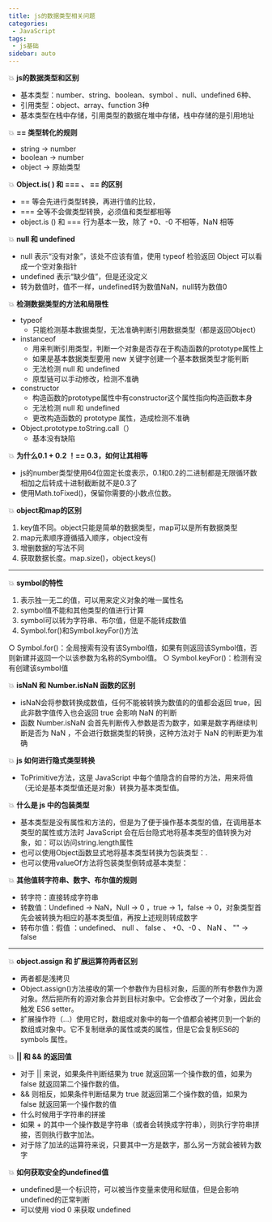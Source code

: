 ```yaml
---
title: js的数据类型相关问题
categories:
 - JavaScript
tags:
 - js基础
sidebar: auto
---
```



:boom: **js的数据类型和区别**
- 基本类型：number、string、boolean、symbol 、null、undefined  6种、
- 引用类型：object、array、function 3种
- 基本类型在栈中存储，引用类型的数据在堆中存储，栈中存储的是引用地址

:boom: **== 类型转化的规则**
-  string -> number
- boolean -> number 
- object -> 原始类型

:boom: **Object.is( ) 和 === 、 == 的区别**
- == 等会先进行类型转换，再进行值的比较，
- === 全等不会做类型转换，必须值和类型都相等
- object.is () 和 === 行为基本一致，除了 +0、-0 不相等，NaN 相等

:boom: **null 和 undefined**
- null 表示“没有对象”，该处不应该有值，使用 typeof 检验返回 Object 可以看成一个空对象指针
- undefined 表示“缺少值”，但是还没定义
- 转为数值时，值不一样，undefined转为数值NaN，null转为数值0

:boom: **检测数据类型的方法和局限性**
- typeof
  - 只能检测基本数据类型，无法准确判断引用数据类型（都是返回Object）
- instanceof
  - 用来判断引用类型，判断一个对象是否存在于构造函数的prototype属性上
  - 如果是基本数据类型要用 new 关键字创建一个基本数据类型才能判断
  - 无法检测 null 和 undefined
  - 原型链可以手动修改，检测不准确
- constructor
  - 构造函数的prototype属性中有constructor这个属性指向构造函数本身
  - 无法检测 null 和 undefined
  - 更改构造函数的 prototype 属性，造成检测不准确
- Object.prototype.toString.call（）
  - 基本没有缺陷

:boom: **为什么0.1 + 0.2 ！== 0.3，如何让其相等**
- js的number类型使用64位固定长度表示，0.1和0.2的二进制都是无限循环数相加之后转成十进制截断就不是0.3了
- 使用Math.toFixed()，保留你需要的小数点位数。

:boom: **object和map的区别**
1. key值不同。object只能是简单的数据类型，map可以是所有数据类型
2. map元素顺序遵循插入顺序，object没有
3. 增删数据的写法不同
4. 获取数据长度。map.size()，object.keys()

--------------

:boom: **symbol的特性**
1. 表示独一无二的值，可以用来定义对象的唯一属性名
2. symbol值不能和其他类型的值进行计算
3. symbol可以转为字符串、布尔值，但是不能转成数值
4. Symbol.for()和Symbol.keyFor()方法 

  ○ Symbol.for()：全局搜索有没有该Symbol值，如果有则返回该Symbol值，否则新建并返回一个以该参数为名称的Symbol值。
  ○ Symbol.keyFor()：检测有没有创建该symbol值

:boom: **isNaN 和 Number.isNaN 函数的区别**
- isNaN会将参数转换成数值，任何不能被转换为数值的的值都会返回 true，因此非数字值传入也会返回 true 会影响 NaN 的判断
- 函数 Number.isNaN 会首先判断传入参数是否为数字，如果是数字再继续判断是否为 NaN ，不会进行数据类型的转换，这种方法对于 NaN 的判断更为准确

:boom: **js 如何进行隐式类型转换**
- ToPrimitive方法，这是 JavaScript 中每个值隐含的自带的方法，用来将值 （无论是基本类型值还是对象）转换为基本类型值。

:boom: **什么是 js 中的包装类型**
- 基本类型是没有属性和方法的，但是为了便于操作基本类型的值，在调用基本类型的属性或方法时 JavaScript 会在后台隐式地将基本类型的值转换为对象，如：可以访问string.length属性
- 也可以使用Object函数显式地将基本类型转换为包装类型：.
- 也可以使用valueOf方法将包装类型倒转成基本类型：

:boom: **其他值转字符串、数字、布尔值的规则**
- 转字符：直接转成字符串
- 转数值：Undefined -> NaN，Null -> 0 ，true -> 1，false -> 0，对象类型首先会被转换为相应的基本类型值，再按上述规则转成数字
- 转布尔值：假值 ：undefined、 null 、 false 、 +0、-0 、 NaN 、 ""     -> false 

----------

:boom: **object.assign 和 扩展运算符两者区别**
- 两者都是浅拷贝
- Object.assign()方法接收的第一个参数作为目标对象，后面的所有参数作为源对象。然后把所有的源对象合并到目标对象中。它会修改了一个对象，因此会触发 ES6 setter。
- 扩展操作符（…）使用它时，数组或对象中的每一个值都会被拷贝到一个新的数组或对象中。它不复制继承的属性或类的属性，但是它会复制ES6的 symbols 属性。

:boom: **|| 和 && 的返回值**
- 对于 || 来说，如果条件判断结果为 true 就返回第一个操作数的值，如果为 false 就返回第二个操作数的值。
- && 则相反，如果条件判断结果为 true 就返回第二个操作数的值，如果为 false 就返回第一个操作数的值
- 什么时候用于字符串的拼接
- 如果 + 的其中一个操作数是字符串（或者会转换成字符串），则执行字符串拼接，否则执行数字加法。
- 对于除了加法的运算符来说，只要其中一方是数字，那么另一方就会被转为数字

:boom: **如何获取安全的undefined值**
- undefined是一个标识符，可以被当作变量来使用和赋值，但是会影响undefined的正常判断
- 可以使用 viod 0 来获取 undefined